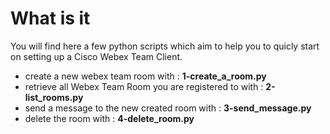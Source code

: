 # What is it #

You will find here a few python scripts which aim to help you to quicly start on setting up a Cisco Webex Team Client.

- create a new webex team room with : **1-create_a_room.py**
- retrieve all Webex Team Room you are registered to with : **2-list_rooms.py**
- send a message to the new created room with : **3-send_message.py**
- delete the room with : **4-delete_room.py**

